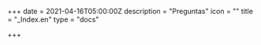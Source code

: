 +++
date = 2021-04-16T05:00:00Z
description = "Preguntas"
icon = ""
title = "_Index.en"
type = "docs"

+++

